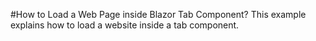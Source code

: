 #How to Load a Web Page inside Blazor Tab Component? 
This example explains how to load a website inside a tab component.
